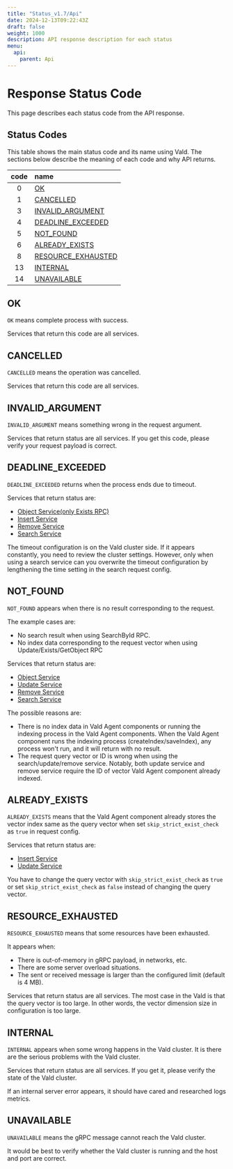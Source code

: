 ```yaml
---
title: "Status_v1.7/Api"
date: 2024-12-13T09:22:43Z
draft: false
weight: 1000
description: API response description for each status
menu:
  api:
    parent: Api
---
```


# Response Status Code

This page describes each status code from the API response.

## Status Codes

This table shows the main status code and its name using Vald.
The sections below describe the meaning of each code and why API returns.

| code | name                                      |
| :--: | :---------------------------------------- |
|  0   | [OK](#OK)                                 |
|  1   | [CANCELLED](#CANCELLED)                   |
|  3   | [INVALID_ARGUMENT](#INVALID_ARGUMENT)     |
|  4   | [DEADLINE_EXCEEDED](#DEADLINE_EXCEEDED)   |
|  5   | [NOT_FOUND](#NOT_FOUND)                   |
|  6   | [ALREADY_EXISTS](#ALREADY_EXISTS)         |
|  8   | [RESOURCE_EXHAUSTED](#RESOURCE_EXHAUSTED) |
|  13  | [INTERNAL](#INTERNAL)                     |
|  14  | [UNAVAILABLE](#UNAVAILABLE)               |

## OK

`OK` means complete process with success.

Services that return this code are all services.

## CANCELLED

`CANCELLED` means the operation was cancelled.

Services that return this code are all services.

## INVALID_ARGUMENT

`INVALID_ARGUMENT` means something wrong in the request argument.

Services that return status are all services.
If you get this code, please verify your request payload is correct.

## DEADLINE_EXCEEDED

`DEADLINE_EXCEEDED` returns when the process ends due to timeout.

Services that return status are:

- [Object Service(only Exists RPC)](/docs/v1.7/api/object#Exists-RPC)
- [Insert Service](/docs/v1.7/api/insert)
- [Remove Service](/docs/v1.7/api/insert)
- [Search Service](/docs/v1.7/api/search)

The timeout configuration is on the Vald cluster side.
If it appears constantly, you need to review the cluster settings.
However, only when using a search service can you overwrite the timeout configuration by lengthening the time setting in the search request config.

## NOT_FOUND

`NOT_FOUND` appears when there is no result corresponding to the request.

The example cases are:

- No search result when using SearchById RPC.
- No index data corresponding to the request vector when using Update/Exists/GetObject RPC

Services that return status are:

- [Object Service](/docs/v1.7/api/object)
- [Update Service](/docs/v1.7/api/update)
- [Remove Service](/docs/v1.7/api/insert)
- [Search Service](/docs/v1.7/api/search)

The possible reasons are:

- There is no index data in Vald Agent components or running the indexing process in the Vald Agent components.
  When the Vald Agent component runs the indexing process (createIndex/saveIndex), any process won't run, and it will return with no result.
- The request query vector or ID is wrong when using the search/update/remove service.
  Notably, both update service and remove service require the ID of vector Vald Agent component already indexed.

## ALREADY_EXISTS

`ALREADY_EXISTS` means that the Vald Agent component already stores the vector index same as the query vector when set `skip_strict_exist_check` as `true` in request config.

Services that return status are:

- [Insert Service](/docs/v1.7/api/insert)
- [Update Service](/docs/v1.7/api/update)

You have to change the query vector with `skip_strict_exist_check` as `true` or set `skip_strict_exist_check` as `false` instead of changing the query vector.

## RESOURCE_EXHAUSTED

`RESOURCE_EXHAUSTED` means that some resources have been exhausted.

It appears when:

- There is out-of-memory in gRPC payload, in networks, etc.
- There are some server overload situations.
- The sent or received message is larger than the configured limit (default is 4 MB).

Services that return status are all services.
The most case in the Vald is that the query vector is too large.
In other words, the vector dimension size in configuration is too large.

## INTERNAL

`INTERNAL` appears when some wrong happens in the Vald cluster.
It is there are the serious problems with the Vald cluster.

Services that return status are all services.
If you get it, please verify the state of the Vald cluster.

<div class="warning">
If an internal server error appears, it should have cared and researched logs metrics.
</div>

## UNAVAILABLE

`UNAVAILABLE` means the gRPC message cannot reach the Vald cluster.

It would be best to verify whether the Vald cluster is running and the host and port are correct.
